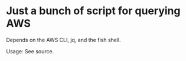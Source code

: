 # Just a bunch of script for querying AWS

Depends on the AWS CLI, jq, and the fish shell.

Usage: See source.
